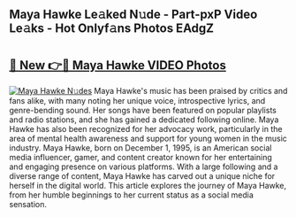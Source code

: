 ## Maya Hawke Le𝚊ked N𝚞de - Part-pxP Video Le𝚊ks - Hot Onlyf𝚊ns Photos EAdgZ

# <h2><a href="http://ab61730.deff.icu/?id=Maya+Hawke">🔗 New 👉🔴 Maya Hawke VIDEO Photos</a></h2>

[![Maya Hawke N𝚞des](https://i.imgur.com/rIISA9y.gif)](http://ab61730.deff.icu/?id=Maya+Hawke)
Maya Hawke's music has been praised by critics and fans alike, with many noting her unique voice, introspective lyrics, and genre-bending sound. Her songs have been featured on popular playlists and radio stations, and she has gained a dedicated following online. Maya Hawke has also been recognized for her advocacy work, particularly in the area of mental health awareness and support for young women in the music industry. Maya Hawke, born on December 1, 1995, is an American social media influencer, gamer, and content creator known for her entertaining and engaging presence on various platforms. With a large following and a diverse range of content, Maya Hawke has carved out a unique niche for herself in the digital world. This article explores the journey of Maya Hawke, from her humble beginnings to her current status as a social media sensation.
